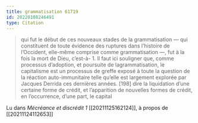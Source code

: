 ```yaml
---
title: grammatisation 61719
id: 20220108246491
type: Citation
---
```


> qui fut le début de ces nouveaux stades de la grammatisation — qui constituent de toute évidence des ruptures dans l’histoire de l’Occident, elle-même comprise comme grammatisation —, fut à la fois la mort de Dieu, c’est-à- 1. Il faut ici souligner que, comme processus d’adoption, et poursuite de lagrammatisation, le capitalisme est un processus de greffe exposé à toute la question de la réaction auto-immunitaire telle qu’elle est largement explorée par Jacques Derrida ces dernières années. [198] dire la liquidation d’une certaine forme de crédit, et l’apparition de nouvelles formes de crédit, en l’occurrence, d’une part, le capital

Lu dans *Mécréance et discrédit 1* [[20211125162124]], à propos de [[20211124112653]]